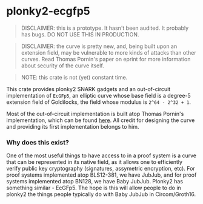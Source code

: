 # plonky2-ecgfp5

> DISCLAIMER: this is a prototype. It hasn't been audited. It probably has bugs. DO NOT USE THIS IN PRODUCTION.

> DISCLAIMER: the curve is pretty new, and, being built upon an extension field, may be vulnerable to more kinds of attacks than other curves. Read Thomas Pornin's paper on eprint for more information about security of the curve itself.

> NOTE: this crate is not (yet) constant time. 

This crate provides plonky2 SNARK gadgets and an out-of-circuit implementation of `EcGFp5`, an elliptic curve whose base field is a degree-5 extension field of Goldilocks, the field whose modulus is `2^64 - 2^32 + 1`. 

Most of the out-of-circuit implementation is built atop Thomas Pornin's implementation, which can be found [here](https://github.com/pornin/ecgfp5). All credit for designing the curve and providing its first implementation belongs to him.


### Why does this exist?

One of the most useful things to have access to in a proof system is a curve that can be represented in its native field, as it allows one to efficiently verify public key cryptography (signatures, assymetric encryption, etc). For proof systems implemented atop BLS12-381, we have JubJub, and for proof systems implemented atop BN128, we have Baby JubJub. Plonky2 has something similar - EcGFp5. The hope is this will allow people to do in plonky2 the things people typically do with Baby JubJub in Circom/Groth16.

